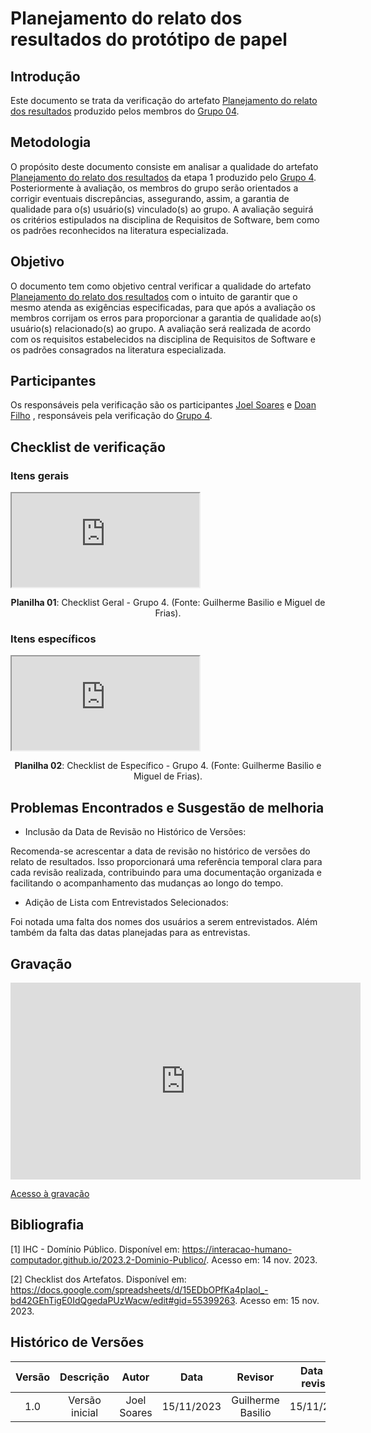 # **Planejamento do relato dos resultados do protótipo de papel**

## **Introdução**

Este documento se trata da verificação do artefato [Planejamento do relato dos resultados](https://interacao-humano-computador.github.io/2023.2-Dominio-Publico/design_avalaiacao_desenvolvimento/nivel2/prototipo_de_papel/planejamento_relato/) produzido pelos membros do [Grupo 04](https://interacao-humano-computador.github.io/2023.2-Dominio-Publico/).

## **Metodologia**

O propósito deste documento consiste em analisar a qualidade do artefato [Planejamento do relato dos resultados](https://interacao-humano-computador.github.io/2023.2-Dominio-Publico/design_avalaiacao_desenvolvimento/nivel2/prototipo_de_papel/planejamento_relato/) da etapa 1 produzido pelo [Grupo 4](https://interacao-humano-computador.github.io/2023.2-Dominio-Publico/). Posteriormente à avaliação, os membros do grupo serão orientados a corrigir eventuais discrepâncias, assegurando, assim, a garantia de qualidade para o(s) usuário(s) vinculado(s) ao grupo. A avaliação seguirá os critérios estipulados na disciplina de Requisitos de Software, bem como os padrões reconhecidos na literatura especializada.
## **Objetivo**

O documento tem como objetivo central verificar a qualidade do artefato [Planejamento do relato dos resultados](https://interacao-humano-computador.github.io/2023.2-Dominio-Publico/design_avalaiacao_desenvolvimento/nivel2/prototipo_de_papel/planejamento_relato/) com o intuito de garantir que o mesmo atenda as exigências especificadas, para que após a avaliação os membros corrijam os erros para proporcionar a garantia de qualidade ao(s) usuário(s) relacionado(s) ao grupo. A avaliação será realizada de acordo com os requisitos estabelecidos na disciplina de Requisitos de Software e os padrões consagrados na literatura especializada.

## **Participantes**

Os responsáveis pela verificação são os participantes [Joel Soares](https://github.com/JoelSRangel) e [Doan Filho](https://github.com/FilhoDoan) , responsáveis pela verificação do [Grupo 4](https://interacao-humano-computador.github.io/2023.2-Dominio-Publico/).

## **Checklist de verificação**

### **Itens gerais**

<iframe src="https://docs.google.com/spreadsheets/d/e/2PACX-1vTxfrrxgyZOXDyq68vXISPax2NcU2-zty8QK8Ifkw2p09msqwXWRCXunjfUFhyBddQ3cmPvgMVUnZsY/pubhtml?gid=1116072950&amp;single=true&amp;widget=true&amp;headers=false"></iframe>
<div align="center">
<p> <b>Planilha 01</b>: Checklist Geral - Grupo 4. (Fonte: Guilherme Basilio e Miguel de Frias). </p>
</div>

### **Itens específicos**

<iframe src="https://docs.google.com/spreadsheets/d/e/2PACX-1vTxfrrxgyZOXDyq68vXISPax2NcU2-zty8QK8Ifkw2p09msqwXWRCXunjfUFhyBddQ3cmPvgMVUnZsY/pubhtml?gid=313439466&amp;single=true&amp;widget=true&amp;headers=false"></iframe>

<div align="center">
<p> <b>Planilha 02</b>: Checklist de Específico - Grupo 4. (Fonte: Guilherme Basilio e Miguel de Frias). </p>
</div>


## **Problemas Encontrados e Susgestão de melhoria**

- Inclusão da Data de Revisão no Histórico de Versões:

Recomenda-se acrescentar a data de revisão no histórico de versões do relato de resultados. Isso proporcionará uma referência temporal clara para cada revisão realizada, contribuindo para uma documentação organizada e facilitando o acompanhamento das mudanças ao longo do tempo.

- Adição de Lista com Entrevistados Selecionados:

Foi notada uma falta dos nomes dos usuários a serem entrevistados. Além também da falta das datas planejadas para as entrevistas. 

## **Gravação**

<iframe width="560" height="315" src="https://youtu.be/rmQbkuy4D2o" title="YouTube video player" frameborder="0" allow="accelerometer; autoplay; clipboard-write; encrypted-media; gyroscope; picture-in-picture; web-share" allowfullscreen></iframe>

<a href="https://youtu.be/rmQbkuy4D2o" target="_blank">Acesso à gravação</a>


## **Bibliografia**

[1] IHC - Domínio Público. Disponível em: <https://interacao-humano-computador.github.io/2023.2-Dominio-Publico/>. Acesso em: 14 nov. 2023.

[2] Checklist dos Artefatos. Disponível em: <https://docs.google.com/spreadsheets/d/15EDbOPfKa4pIaol_-bd42GEhTigE0IdQgedaPUzWacw/edit#gid=55399263>. Acesso em: 15 nov. 2023.

## **Histórico de Versões**

| Versão |          Descrição              |     Autor      |      Data      |   Revisor     |    Data de revisão    |  
|:------:|:-------------------------------:|:--------------:|:--------------:|:-------------:|:---------------------:|
|  1.0   | Versão inicial |  Joel Soares   |   15/11/2023   |  Guilherme Basilio  |   15/11/2023   |